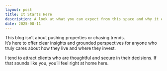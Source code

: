 ```yaml
---
layout: post
title: It Starts Here
description: A look at what you can expect from this space and why it exists.
date: 2025-08-11
---
```


This blog isn’t about pushing properties or chasing trends.  
It’s here to offer clear insights and grounded perspectives for anyone who truly cares about how they live and where they invest.

I tend to attract clients who are thoughtful and secure in their decisions. If that sounds like you, you’ll feel right at home here.
